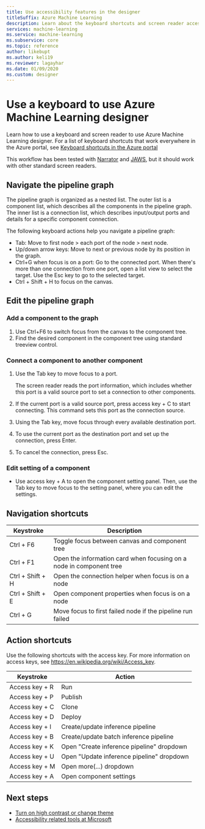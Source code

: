 ```yaml
---
title: Use accessibility features in the designer
titleSuffix: Azure Machine Learning
description: Learn about the keyboard shortcuts and screen reader accessibility features available in the designer.
services: machine-learning
ms.service: machine-learning
ms.subservice: core
ms.topic: reference
author: likebupt
ms.author: keli19
ms.reviewer: lagayhar
ms.date: 01/09/2020
ms.custom: designer
---
```


# Use a keyboard to use Azure Machine Learning designer

Learn how to use a keyboard and screen reader to use Azure Machine Learning designer. For a list of keyboard shortcuts that work everywhere in the Azure portal, see [Keyboard shortcuts in the Azure portal](../azure-portal/azure-portal-keyboard-shortcuts.md)

This workflow has been tested with [Narrator](https://support.microsoft.com/help/22798/windows-10-complete-guide-to-narrator) and [JAWS](https://www.freedomscientific.com/products/software/jaws/), but it should work with other standard screen readers.

## Navigate the pipeline graph

The pipeline graph is organized as a nested list. The outer list is a component list, which describes all the components in the pipeline graph. The inner list is a connection list, which describes input/output ports and details for a specific component connection. 

The following keyboard actions help you navigate a pipeline graph: 

- Tab: Move to first node > each port of the node > next node.
- Up/down arrow keys: Move to next or previous node by its position in the graph.
- Ctrl+G when focus is on a port: Go to the connected port. When there's more than one connection from one port, open a list view to select the target. Use the Esc key to go to the selected target.
- Ctrl + Shift + H to focus on the canvas.

## Edit the pipeline graph

### Add a component to the graph

1. Use Ctrl+F6 to switch focus from the canvas to the component tree.
1. Find the desired component in the component tree using standard treeview control.

### Connect a component to another component

1. Use the Tab key to move focus to a port. 
   
   The screen reader reads the port information, which includes whether this port is a valid source port to set a connection to other components.   

1. If the current port is a valid source port, press access key + C to start connecting. This command sets this port as the connection source. 
1. Using the Tab key, move focus through every available destination port.
1. To use the current port as the destination port and set up the connection, press Enter. 
1. To cancel the connection, press Esc. 

### Edit setting of a component

- Use access key + A to open the component setting panel. Then, use the Tab key to move focus to the setting panel, where you can edit the settings. 

## Navigation shortcuts

| Keystroke | Description |
|-|-|
| Ctrl + F6 | Toggle focus between canvas and component tree |
| Ctrl + F1   | Open the information card when focusing on a node in component tree |
| Ctrl + Shift + H | Open the connection helper when focus is on a node |
| Ctrl + Shift + E | Open component properties when focus is on a node |
| Ctrl + G | Move focus to first failed node if the pipeline run failed |

## Action shortcuts

Use the following shortcuts with the access key. For more information on access keys, see https://en.wikipedia.org/wiki/Access_key.

| Keystroke | Action |
|-|-|
| Access key + R | Run |
| Access key + P | Publish |
| Access key + C | Clone |
| Access key + D | Deploy |
| Access key + I | Create/update inference pipeline |
| Access key + B | Create/update batch inference pipeline |
| Access key + K | Open "Create inference pipeline" dropdown |
| Access key + U | Open "Update inference pipeline" dropdown |
| Access key + M | Open more(...) dropdown |
| Access key + A | Open component settings |

## Next steps

- [Turn on high contrast or change theme](../azure-portal/set-preferences.md#choose-a-theme-or-enable-high-contrast)
- [Accessibility related tools at Microsoft](https://www.microsoft.com/accessibility)
